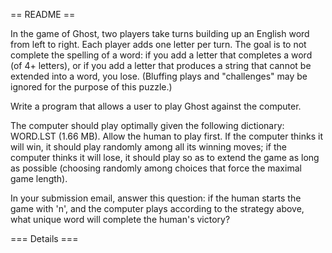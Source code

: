 == README ==

In the game of Ghost, two players take turns building up an English word from left to right. 
Each player adds one letter per turn. The goal is to not complete the spelling of a word: 
if you add a letter that completes a word (of 4+ letters), or 
if you add a letter that produces a string that cannot be extended into a word, you lose. 
(Bluffing plays and "challenges" may be ignored for the purpose of this puzzle.)

Write a program that allows a user to play Ghost against the computer.

The computer should play optimally given the following dictionary: WORD.LST (1.66 MB). 
Allow the human to play first. If the computer thinks it will win, it should play randomly 
among all its winning moves; if the computer thinks it will lose, it should play so as to 
extend the game as long as possible (choosing randomly among choices that force the maximal game length).

In your submission email, answer this question: if the human starts the game with 'n', 
and the computer plays according to the strategy above, what unique word will complete the human's victory? 

=== Details ===

